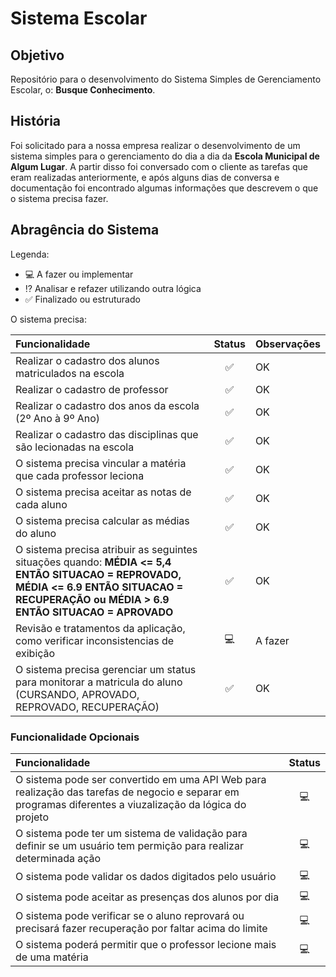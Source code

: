 # Sistema Escolar

## Objetivo

Repositório para o desenvolvimento do Sistema Simples de Gerenciamento Escolar, o: **Busque Conhecimento**.

## História

Foi solicitado para a nossa empresa realizar o desenvolvimento de um sistema simples para o gerenciamento do dia a dia da **Escola Municipal de Algum Lugar**. A partir disso foi conversado com o cliente as tarefas que eram realizadas anteriormente, e após alguns dias de conversa e documentação foi encontrado algumas informações que descrevem o que o sistema precisa fazer.

## Abragência do Sistema

Legenda:
- 💻 A fazer ou implementar
- ⁉ Analisar e refazer utilizando outra lógica
- ✅ Finalizado ou estruturado

O sistema precisa:

Funcionalidade | Status       |Observações
:--------------|:------------:|:----------
Realizar o cadastro dos alunos matriculados na escola | ✅ | OK
Realizar o cadastro de professor | ✅ | OK
Realizar o cadastro dos anos da escola (2º Ano à 9º Ano) | ✅ | OK
Realizar o cadastro das disciplinas que são lecionadas na escola | ✅ | OK
O sistema precisa vincular a matéria que cada professor leciona | ✅ | OK
O sistema precisa aceitar as notas de cada aluno | ✅ | OK
O sistema precisa calcular as médias do aluno | ✅ | OK
O sistema precisa atribuir as seguintes situações quando: **MÉDIA <= 5,4 ENTÃO SITUACAO = REPROVADO, MÉDIA <= 6.9 ENTÃO SITUACAO = RECUPERAÇÃO ou MÉDIA > 6.9 ENTÃO SITUACAO = APROVADO** | ✅ | OK
Revisão e tratamentos da aplicação, como verificar inconsistencias de exibição | 💻 | A fazer
O sistema precisa gerenciar um status para monitorar a matricula do aluno (CURSANDO, APROVADO, REPROVADO, RECUPERAÇÃO) | ✅ | OK

### Funcionalidade Opcionais

Funcionalidade | Status
:--------------|:------------:
O sistema pode ser convertido em uma API Web para realização das tarefas de negocio e separar em programas diferentes a viuzalização da lógica do projeto | 💻
O sistema pode ter um sistema de validação para definir se um usuário tem permição para realizar determinada ação | 💻
O sistema pode validar os dados digitados pelo usuário | 💻
O sistema pode aceitar as presenças dos alunos por dia | 💻
O sistema pode verificar se o aluno reprovará ou precisará fazer recuperação por faltar acima do limite | 💻
O sistema poderá permitir que o professor lecione mais de uma matéria | 💻
